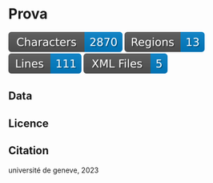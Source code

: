 # Prova

![characters badge](badges/characters.svg) ![regions badge](badges/regions.svg) ![lines badge](badges/lines.svg) ![files badge](badges/files.svg)


## Data

## Licence

## Citation


université de geneve, 2023